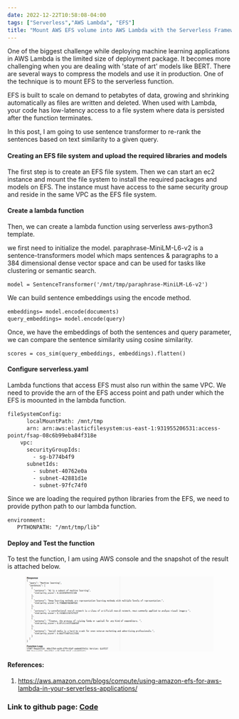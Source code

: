 ```yaml
---
date: 2022-12-22T10:58:08-04:00
tags: ["Serverless","AWS Lambda", "EFS"]
title: "Mount AWS EFS volume into AWS Lambda with the Serverless Framework"
---
```


One of the biggest challenge while deploying machine learning applications in AWS Lambda is the limited size of deployment package. It becomes more challenging when you are dealing with 'state of art' models like BERT. There are several ways to compress the models and use it in production. One of the technique is to mount EFS to the serverless function.

EFS is built to scale on demand to petabytes of data, growing and shrinking automatically as files are written and deleted. When used with Lambda, your code has low-latency access to a file system where data is persisted after the function terminates.

In this post, I am going to use sentence transformer to re-rank the sentences based on text similarity to a given query.

#### Creating an EFS file system and upload the required libraries and models 

The first step is to create an EFS file system. Then we can start an ec2 instance and mount the file system to install the required packages and models on EFS. The instance must have access to the same security group and reside in the same VPC as the EFS file system. 

#### Create a lambda function

Then, we can create a lambda function using serverless aws-python3 template.

we first need to initialize the model. paraphrase-MiniLM-L6-v2 is a sentence-transformers model which maps sentences & paragraphs to a 384 dimensional dense vector space and can be used for tasks like clustering or semantic search.

```
model = SentenceTransformer('/mnt/tmp/paraphrase-MiniLM-L6-v2')
```
 We can build sentence embeddings using the encode method.

```
embeddings= model.encode(documents)
query_embeddings= model.encode(query)
```

Once, we have the embeddings of both the sentences and query parameter, we can compare the sentence similarity using cosine similarity.

```
scores = cos_sim(query_embeddings, embeddings).flatten()
```

#### Configure serverless.yaml

Lambda functions that access EFS must also run within the same VPC. We need to provide the arn of the EFS access point and path under which the EFS is moounted in the lambda function.

```
fileSystemConfig:
      localMountPath: /mnt/tmp
      arn: arn:aws:elasticfilesystem:us-east-1:931955206531:access-point/fsap-08c6b99eba84f318e
    vpc:
      securityGroupIds:
        - sg-b774b4f9
      subnetIds:
        - subnet-40762e0a
        - subnet-42881d1e
        - subnet-97fc74f0
```


Since we are loading the required python libraries from the EFS, we need to provide python path to our lambda function.

```
environment:
   PYTHONPATH: "/mnt/tmp/lib"
```

#### Deploy and Test the function

To test the function, I am using AWS console and the snapshot of the result is attached below.

<figure>
  <img src="https://github.com/shikshya1/aws-serverless/blob/main/sentence-similarity-efs/images/result.png?raw=true" />
</figure>

#### References:

1) https://aws.amazon.com/blogs/compute/using-amazon-efs-for-aws-lambda-in-your-serverless-applications/

### Link to github page: [Code](https://github.com/shikshya1/aws-serverless/tree/main/sentence-similarity-efs)
